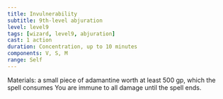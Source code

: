 ```yaml
---
title: Invulnerability
subtitle: 9th-level abjuration
level: level9
tags: [wizard, level9, abjuration]
cast: 1 action
duration: Concentration, up to 10 minutes
components: V, S, M
range: Self
---
```

Materials: a small piece of adamantine worth at least 500 gp, which the spell consumes
You are immune to all damage until the spell ends.